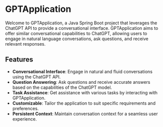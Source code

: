 # GPTApplication

Welcome to GPTApplication, a Java Spring Boot project that leverages the ChatGPT API to provide a conversational interface. GPTApplication aims to offer similar conversational capabilities to ChatGPT, allowing users to engage in natural language conversations, ask questions, and receive relevant responses.

## Features

- **Conversational Interface**: Engage in natural and fluid conversations using the ChatGPT API.
- **Question Answering**: Ask questions and receive accurate answers based on the capabilities of the ChatGPT model.
- **Task Assistance**: Get assistance with various tasks by interacting with GPTApplication.
- **Customizable**: Tailor the application to suit specific requirements and preferences.
- **Persistent Context**: Maintain conversation context for a seamless user experience.

